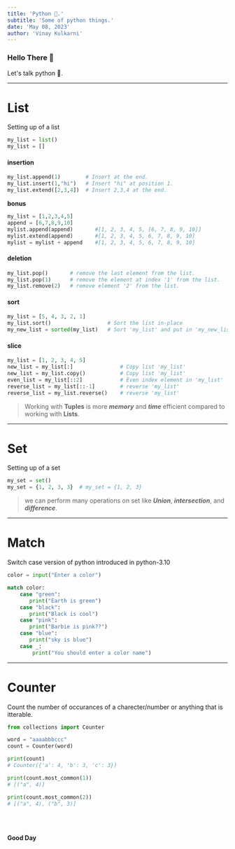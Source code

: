 ```yaml
---
title: 'Python 🐍.'
subtitle: 'Some of python things.'
date: 'May 08, 2023'
author: 'Vinay Kulkarni'
---
```


### Hello There 🐼

Let's talk python 🐍.

___

# List

Setting up of a list


```python
my_list = list()
my_list = []
```

#### **insertion**

```python
my_list.append(1)        # Insert at the end.
my_list.insert(1,"hi")   # Insert "hi" at position 1.
my_list.extend([2,3,4])  # Insert 2,3,4 at the end.
```

**__bonus__**

```python
my_list = [1,2,3,4,5]
append = [6,7,8,9,10]
mylist.append(append)       #[1, 2, 3, 4, 5, [6, 7, 8, 9, 10]]
mylist.extend(append)       #[1, 2, 3, 4, 5, 6, 7, 8, 9, 10]
mylist = mylist + append    #[1, 2, 3, 4, 5, 6, 7, 8, 9, 10]
```

#### **deletion**

```python
my_list.pop()       # remove the last element from the list.
my_list.pop(1)      # remove the element at index '1' from the list.
my_list.remove(2)   # remove element '2' from the list.
```

#### **sort**

```python
my_list = [5, 4, 3, 2, 1]
my_list.sort()                  # Sort the list in-place
my_new_list = sorted(my_list)   # Sort 'my_list' and put in 'my_new_list'
```

#### **slice**

```python
my_list = [1, 2, 3, 4, 5]
new_list = my_list[:]               # Copy list 'my_list'
new_list = my_list.copy()           # Copy list 'my_list'
even_list = my_list[::2]            # Even index element in 'my_list'
reverse_list = my_list[::-1]        # reverse 'my_list'
reverse_list = my_list.reverse()    # reverse 'my_list'
```

> Working with **Tuples** is more **_memory_** and **_time_** efficient compared to working with **Lists**.

___ 

# Set

Setting up of a set

```python
my_set = set()
my_set = {1, 2, 3, 3}  # my_set = {1, 2, 3}
```

> we can perform many operations on set like **_Union_**, **_intersection_**, and **_difference_**.

___ 

# Match

Switch case version of python introduced in python-3.10

```python
color = input("Enter a color")

match color:
    case "green":
       print("Earth is green") 
    case "black":
       print("Black is cool") 
    case "pink":
       print("Barbie is pink??") 
    case "blue":
       print("sky is blue") 
    case _:
        print("You should enter a color name")
```

___ 

# Counter

Count the number of occurances of a charecter/number or anything that is itterable.

```python
from collections import Counter

word = "aaaabbbccc"
count = Counter(word)

print(count)
# Counter({'a': 4, 'b': 3, 'c': 3})

print(count.most_common(1))
# [("a", 4)]

print(count.most_common(2))
# [("a", 4), ("b", 3)]
```

<br/>
<br/>

**Good Day**